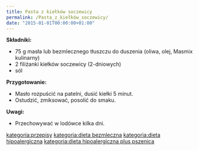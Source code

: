 ```yaml
---
title: Pasta z kiełków soczewicy
permalink: /Pasta_z_kiełków_soczewicy/
date: "2015-01-01T00:00:00+01:00"
---
```


**Składniki:**

-   75 g masła lub bezmlecznego tłuszczu do duszenia (oliwa, olej, Masmix kulinarny)
-   2 filiżanki kiełków soczewicy (2-dniowych)
-   sól

**Przygotowanie:**

-   Masło rozpuścić na patelni, dusić kiełki 5 minut.
-   Ostudzić, zmiksować, posolić do smaku.

**Uwagi:**

-   Przechowywać w lodówce kilka dni.

[kategoria:przepisy](/atopedia/kategoria:przepisy "wikilink") [kategoria:dieta bezmleczna](/atopedia/kategoria:dieta_bezmleczna "wikilink") [kategoria:dieta hipoalergiczna](/atopedia/kategoria:dieta_hipoalergiczna "wikilink") [kategoria:dieta hipoalergiczna plus pszenica](/atopedia/kategoria:dieta_hipoalergiczna_plus_pszenica "wikilink")